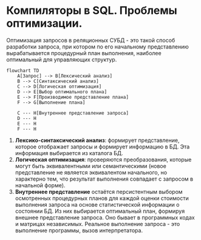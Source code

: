 # Компиляторы в SQL. Проблемы оптимизации.

Оптимизация запросов в реляционных СУБД - это такой способ разработки запроса, при котором по его начальному представлению вырабатывается процедурный план выполнения, наиболее оптимальный для управляющих структур.

```mermaid
flowchart TD
    A[Запрос] --> B[Лексический анализ]
    B --> C[Синтаксический анализ]
    C --> D[Логическая оптимизация]
    D --> E[Выбор оптимального плана]
    E --> F[Производимое представление плана]
    F --> G[Выполнение плана]

    C --- H[Внутреннее представление запроса]
    D --- H
    E --- H
    F --- H

```

1. **Лексико-синтаксический анализ**: формирует представление, которое отображает запросы и формирует информацию в БД. Эта информация выбирается из каталога БД.
2. **Логическая оптимизация**: проверяются преобразования, которые могут быть эквивалентными или семантическими (новое представление не является эквивалентом начального, но характерно тем, что результат выполнения совпадает с запросом в начальной форме).
3. **Внутреннее представление** остаётся персистентным выбором осмотренных процедурных планов для каждой оценки стоимости выполнения запроса на основе статистической информации о состоянии БД. Из них выбирается оптимальный план, формируя внешнее представление запроса. Оно бывает в программных кодах и матрицах независимых. Реальное выполнение запроса - это выполнение программы, вызов интерпретатора.